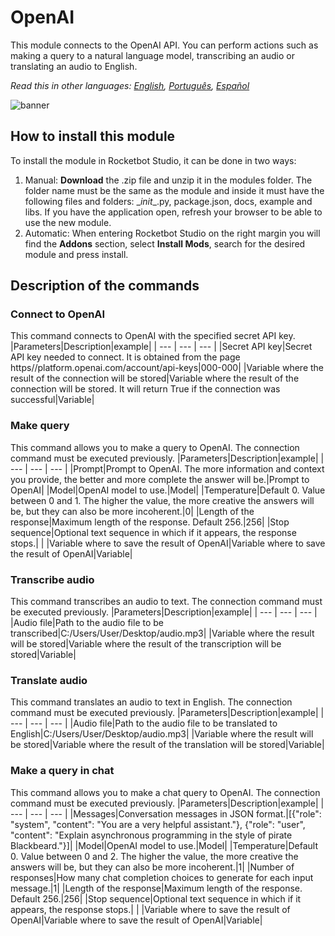 # OpenAI
  
This module connects to the OpenAI API. You can perform actions such as making a query to a natural language model, transcribing an audio or translating an audio to English.  

*Read this in other languages: [English](Manual_OpenAI.md), [Português](Manual_OpenAI.pr.md), [Español](Manual_OpenAI.es.md)*
  
![banner](imgs/Banner_OpenAI.png)
## How to install this module
  
To install the module in Rocketbot Studio, it can be done in two ways:
1. Manual: __Download__ the .zip file and unzip it in the modules folder. The folder name must be the same as the module and inside it must have the following files and folders: \__init__.py, package.json, docs, example and libs. If you have the application open, refresh your browser to be able to use the new module.
2. Automatic: When entering Rocketbot Studio on the right margin you will find the **Addons** section, select **Install Mods**, search for the desired module and press install.  


## Description of the commands

### Connect to OpenAI
  
This command connects to OpenAI with the specified secret API key.
|Parameters|Description|example|
| --- | --- | --- |
|Secret API key|Secret API key needed to connect. It is obtained from the page https//platform.openai.com/account/api-keys|000-000|
|Variable where the result of the connection will be stored|Variable where the result of the connection will be stored. It will return True if the connection was successful|Variable|

### Make query
  
This command allows you to make a query to OpenAI. The connection command must be executed previously.
|Parameters|Description|example|
| --- | --- | --- |
|Prompt|Prompt to OpenAI. The more information and context you provide, the better and more complete the answer will be.|Prompt to OpenAI|
|Model|OpenAI model to use.|Model|
|Temperature|Default 0. Value between 0 and 1. The higher the value, the more creative the answers will be, but they can also be more incoherent.|0|
|Length of the response|Maximum length of the response. Default 256.|256|
|Stop sequence|Optional text sequence in which if it appears, the response stops.| |
|Variable where to save the result of OpenAI|Variable where to save the result of OpenAI|Variable|

### Transcribe audio
  
This command transcribes an audio to text. The connection command must be executed previously.
|Parameters|Description|example|
| --- | --- | --- |
|Audio file|Path to the audio file to be transcribed|C:/Users/User/Desktop/audio.mp3|
|Variable where the result will be stored|Variable where the result of the transcription will be stored|Variable|

### Translate audio
  
This command translates an audio to text in English. The connection command must be executed previously.
|Parameters|Description|example|
| --- | --- | --- |
|Audio file|Path to the audio file to be translated to English|C:/Users/User/Desktop/audio.mp3|
|Variable where the result will be stored|Variable where the result of the translation will be stored|Variable|

### Make a query in chat
  
This command allows you to make a chat query to OpenAI. The connection command must be executed previously.
|Parameters|Description|example|
| --- | --- | --- |
|Messages|Conversation messages in JSON format.|[{"role": "system", "content": "You are a very helpful assistant."}, 
{"role": "user", "content": "Explain asynchronous programming in the style of pirate Blackbeard."}]|
|Model|OpenAI model to use.|Model|
|Temperature|Default 0. Value between 0 and 2. The higher the value, the more creative the answers will be, but they can also be more incoherent.|1|
|Number of responses|How many chat completion choices to generate for each input message.|1|
|Length of the response|Maximum length of the response. Default 256.|256|
|Stop sequence|Optional text sequence in which if it appears, the response stops.| |
|Variable where to save the result of OpenAI|Variable where to save the result of OpenAI|Variable|
